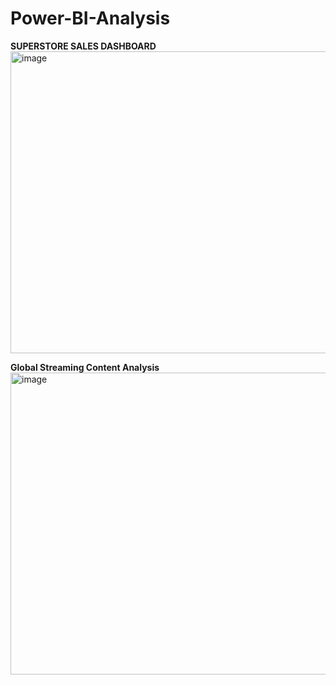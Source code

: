 # Power-BI-Analysis

**SUPERSTORE SALES DASHBOARD**
<img width="869" height="483" alt="image" src="https://github.com/user-attachments/assets/5ac951e4-23ce-42f6-a649-867978b4b66a" />

**Global Streaming Content Analysis**
<img width="869" height="483" alt="image" src="https://github.com/user-attachments/assets/3a3a745b-6982-4a03-9474-1dfd36925cb8" />

